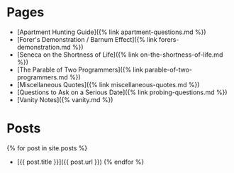 # Pages

- [Apartment Hunting Guide]({% link apartment-questions.md %})
- [Forer's Demonstration / Barnum Effect]({% link forers-demonstration.md %})
- [Seneca on the Shortness of Life]({% link on-the-shortness-of-life.md %})
- [The Parable of Two Programmers]({% link parable-of-two-programmers.md %})
- [Miscellaneous Quotes]({% link miscellaneous-quotes.md %})
- [Questions to Ask on a Serious Date]({% link probing-questions.md %})
- [Vanity Notes]({% vanity.md %})

# Posts

{% for post in site.posts %}
- [{{ post.title }}]({{ post.url }})
{% endfor %}
